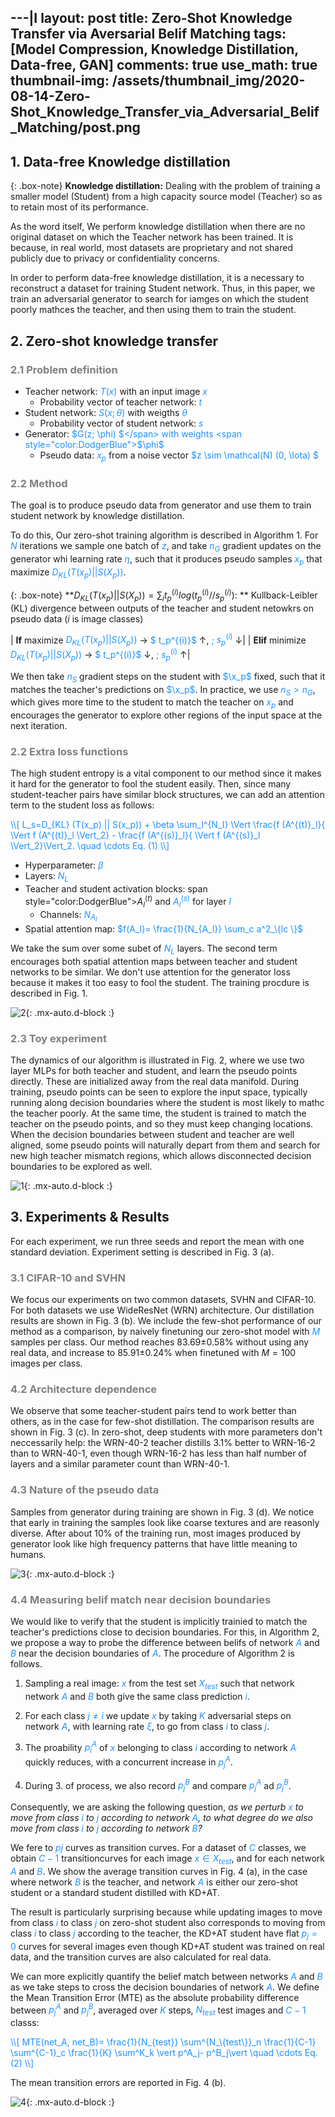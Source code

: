---|I
layout: post
title: Zero-Shot Knowledge Transfer via Aversarial Belif Matching
tags: [Model Compression, Knowledge Distillation, Data-free, GAN]
comments: true
use_math: true
thumbnail-img: /assets/thumbnail_img/2020-08-14-Zero-Shot_Knowledge_Transfer_via_Adversarial_Belif_Matching/post.png
---

## 1. Data-free Knowledge distillation


{: .box-note}
**Knowledge distillation:** Dealing with the problem of training a smaller model (Student) from a high capacity source model (Teacher) so as to retain most of its performance.

As the word itself, We perform knowledge distillation when there are no original dataset on which the Teacher network has been trained. It is because, in real world, most datasets are proprietary and not shared publicly due to privacy or confidentiality concerns. 


In order to perform data-free knowledge distillation, it is a necessary to reconstruct a dataset for training Student network. Thus, in this paper, we train an adversarial generator to search for iamges on which the student poorly mathces the teacher, and then using them to train the student.


## 2. Zero-shot knowledge transfer


### <span style="color:gray"> 2.1 Problem definition </span>


* Teacher network: <span style="color:DodgerBlue">$T(x)$</span> with an input image <span style="color:DodgerBlue">$x$</span>
	* Probability vector of teacher network: <span style="color:DodgerBlue">$t$</span>
* Student network: <span style="color:DodgerBlue">$S(x; \theta)$</span> with weigths <span style="color:DodgerBlue">$\theta$</span>
	* Probability vector of student network: <span style="color:DodgerBlue">$s$</span>
* Generator: <span style="color:DodgerBlue">$G(z; \phi) $</span> with weights <span style="color:DodgerBlue">$\phi$</span>
	* Pseudo data: <span style="color:DodgerBlue">$x_p$</span> from a noise vector <span style="color:DodgerBlue">$z \sim \mathcal(N) (0, \Iota) $</span>


### <span style="color:gray"> 2.2 Method </span>

The goal is to produce pseudo data from generator and use them to train student network by knowledge distillation.

To do this, Our zero-shot training algorithm is described in Algorithm 1. For <span style="color:DodgerBlue">$N$</span> iterations we sample one batch of <span style="color:DodgerBlue">$z$</span>, and take <span style="color:DodgerBlue">$n_G$</span> gradient updates on the generator whi learning rate <span style="color:DodgerBlue">$\eta$</span>, such that it produces pseudo samples <span style="color:DodgerBlue">$x_p$</span> that maximize <span style="color:DodgerBlue">$D_{KL} (T(x_p) || S(X_p))$</span>.

{: .box-note}
**$D_{KL} (T(x_p) || S(X_p))= \sum_i t_p^{(i)} log (t^{(i)}_p // s^{(i)}_p)$: ** Kullback-Leibler (KL) divergence between outputs of the teacher and student netowkrs on pseudo data ($i$ is image classes)


| **If** maximize <span style="color:DodgerBlue">$D_{KL} (T(x_p) || S(X_p))$</span> $\rightarrow$ <span style="color:DodgerBlue">$ t_p^{(i)}$</span> $\uparrow$, <span style="color:DodgerBlue">\; $s^{(i)}_p$</span> $\downarrow$|
| **Elif** minimize <span style="color:DodgerBlue">$D_{KL} (T(x_p) || S(X_p))$</span> $\rightarrow$ <span style="color:DodgerBlue">$ t_p^{(i)}$</span> $\downarrow$, <span style="color:DodgerBlue">\; $s^{(i)}_p$</span> $\uparrow$|


We then take <span style="color:DodgerBlue">$n_S$</span> gradient steps on the student with <span style="color:DodgerBlue">$\x_p$</span> fixed, such that it matches the teacher's predictions on <span style="color:DodgerBlue">$\x_p$</span>. In practice, we use <span style="color:DodgerBlue">$n_S > n_G$</span>, which gives more time to the student to match the teacher on <span style="color:DodgerBlue">$x_p$</span> and encourages the generator to explore other regions of the input space at the next iteration.



### <span style="color:gray"> 2.2 Extra loss functions </span>

The high student entropy is a vital component to our method since it makes it hard for the generator to fool the student easily. Then, since many student-teacher pairs have similar block structures, we can add an attention term to the student loss as follows:

<span style="color:DodgerBlue">
\\[
L_s=D_{KL} (T(x_p) || S(x_p)) + \beta \sum_l^{N_I} \Vert \frac{f (A^{(t)}_l}{ \Vert f (A^{(t)}_l \Vert_2} - \frac{f (A^{(s)}_l}{ \Vert f (A^{(s)}_l \Vert_2}\Vert_2. \quad \cdots Eq. (1)
\\]
</span>


* Hyperparameter: <span style="color:DodgerBlue">$\beta$</span>
* Layers: <span style="color:DodgerBlue">$N_L$</span>
* Teacher and student activation blocks: span style="color:DodgerBlue">$A^{(t)}_l$</span> and <span style="color:DodgerBlue">$A^{(s)}_l$</span> for layer <span style="color:DodgerBlue">$l$</span>
	* Channels: <span style="color:DodgerBlue">$N_{A_l}$</span>
* Spatial attention map: <span style="color:DodgerBlue">$f(A_l)= \frac{1}{N_{A_l}} \sum_c a^2_\{lc \}$</span>

 We take the sum over some subet of <span style="color:DodgerBlue">$N_L$</span> layers. The second term encourages both spatial attention maps between teacher and student networks to be similar. We don't use attention for the generator loss because it makes it too easy to fool the student. The training procdure is described in Fig. 1.

![2](https://da2so.github.io/assets/post_img/2020-08-14-Zero-Shot_Knowledge_Transfer_via_Adversarial_Belif_Matching/1.png){: .mx-auto.d-block :}

 

### <span style="color:gray"> 2.3 Toy experiment </span>


The dynamics of our algorithm is illustrated in Fig. 2, where we use two layer MLPs for both teacher and student, and learn the pseudo points directly. These are initialized away from the real data manifold. During training, pseudo points can be seen to explore the input space, typically running along decision boundaries where the student is most likely to mathc the teacher poorly. At the same time, the student is trained to match the teacher on the pseudo points, and so they must keep changing locations. When the decision boundaries between student and teacher are well aligned, some pseudo points will naturally depart from them and search for new high teacher mismatch regions, which allows disconnected decision boundaries to be explored as well.


![1](https://da2so.github.io/assets/post_img/2020-08-14-Zero-Shot_Knowledge_Transfer_via_Adversarial_Belif_Matching/2.png){: .mx-auto.d-block :}



## 3. Experiments & Results


For each experiment, we run three seeds and report the mean with one standard deviation. Experiment setting is described in Fig. 3 (a).


### <span style="color:gray"> 3.1 CIFAR-10 and SVHN </span>

We focus our experiments on two common datasets, SVHN and CIFAR-10. For both datasets we use WideResNet (WRN) architecture. Our distillation results are shown in Fig. 3 (b). We include the few-shot performance of our method as a comparison, by naively finetuning our zero-shot model with <span style="color:DodgerBlue">$M$</span> samples per class. Our method reaches 83.69$\pm$0.58% without using any real data, and increase to 85.91$\pm$0.24% when finetuned with $M=100$ images per class.


### <span style="color:gray"> 4.2 Architecture  dependence </span>

We observe that some teacher-student pairs tend to work better than others, as in the case for few-shot distillation. The comparison results are shown in Fig. 3 (c). In zero-shot, deep students with more parameters don't neccessarily help: the WRN-40-2 teacher distills 3.1% better to WRN-16-2 than to WRN-40-1, even though WRN-16-2 has less than half number of layers and a similar parameter count than WRN-40-1.


### <span style="color:gray"> 4.3 Nature of the pseudo data </span>

Samples from generator during training are shown in Fig. 3 (d). We notice that early in training the samples look like coarse textures and are reasonly diverse. After about 10% of the training run, most images produced by generator look like high frequency patterns that have little meaning to humans.


![3](https://da2so.github.io/assets/post_img/2020-08-14-Zero-Shot_Knowledge_Transfer_via_Adversarial_Belif_Matching/3.png){: .mx-auto.d-block :}


### <span style="color:gray"> 4.4 Measuring belif match near decision boundaries </span>

We would like to verify that the student is implicitly trainied to match the teacher's predictions close to decision boundaries. For this, in Algorithm 2, we propose a way to probe the difference between belifs of network <span style="color:DodgerBlue">$A$</span> and <span style="color:DodgerBlue">$B$</span> near the decision boundaries of <span style="color:DodgerBlue">$A$</span>. The procedure of Algorithm 2 is follows.

1. Sampling a real image: <span style="color:DodgerBlue">$x$</span> from the test set <span style="color:DodgerBlue">$X_{test}$</span> such that network network <span style="color:DodgerBlue">$A$</span> and <span style="color:DodgerBlue">$B$</span> both give the same class prediction <span style="color:DodgerBlue">$i$</span>.

2. For each class <span style="color:DodgerBlue">$j \neq i$</span> we update <span style="color:DodgerBlue">$x$</span> by taking <span style="color:DodgerBlue">$K$</span> adversarial steps on network <span style="color:DodgerBlue">$A$</span>, with learning rate <span style="color:DodgerBlue">$\xi$</span>, to go from class <span style="color:DodgerBlue">$i$</span> to class <span style="color:DodgerBlue">$j$</span>.

3. The proability <span style="color:DodgerBlue">$p^A_i$</span> of <span style="color:DodgerBlue">$x$</span> belonging to class <span style="color:DodgerBlue">$i$</span> according to network <span style="color:DodgerBlue">$A$</span> quickly reduces, with a concurrent increase in <span style="color:DodgerBlue">$p^A_j$</span>. 

4. During 3. of process, we also record <span style="color:DodgerBlue">$p^B_j$</span> and compare <span style="color:DodgerBlue">$p^A_j$</span> ad <span style="color:DodgerBlue">$p^B_j$</span>.

Consequently, we are asking the following question, *as we perturb <span style="color:DodgerBlue">$x$</span> to move from class <span style="color:DodgerBlue">$i$</span> to <span style="color:DodgerBlue">$j$</span> according to network <span style="color:DodgerBlue">$A$</span>, to what degree do we also move from class <span style="color:DodgerBlue">$i$</span> to <span style="color:DodgerBlue">$j$</span> according to network <span style="color:DodgerBlue">$B$</span>?*


We fere to <span style="color:DodgerBlue">$pj$</span> curves as transition curves. For a dataset of <span style="color:DodgerBlue">$C$</span> classes, we obtain <span style="color:DodgerBlue">$C-1$</span> transitioncurves for each image <span style="color:DodgerBlue">$x \in X_{test}$</span>, and for each network <span style="color:DodgerBlue">$A$</span> and <span style="color:DodgerBlue">$B$</span>. We show the average transition curves in Fig. 4 (a), in the case where network <span style="color:DodgerBlue">$B$</span> is the teacher, and network <span style="color:DodgerBlue">$A$</span> is either our zero-shot student or a standard student distilled with KD+AT. 



The result is particularly surprising because while updating images to move from class  <span style="color:DodgerBlue">$i$</span> to class  <span style="color:DodgerBlue">$j$</span> on zero-shot student also corresponds to moving from class  <span style="color:DodgerBlue">$i$</span> to class  <span style="color:DodgerBlue">$j$</span> according to the teacher, the KD+AT student have flat  <span style="color:DodgerBlue">$p_j=0$</span> curves for several images even though KD+AT student was trained on real data, and the transition curves are also calculated for real data.

We can more explicitly quantify the belief match between networks <span style="color:DodgerBlue">$A$</span> and <span style="color:DodgerBlue">$B$</span> as we take steps to cross the decision boundaries of network <span style="color:DodgerBlue">$A$</span>. We define the Mean Transition Error (MTE) as the absolute probability difference between <span style="color:DodgerBlue">$p^A_j$</span> and <span style="color:DodgerBlue">$p^B_j$</span>, averaged over <span style="color:DodgerBlue">$K$</span> steps, <span style="color:DodgerBlue">$N_{test}$</span> test images and <span style="color:DodgerBlue">$C-1$</span> classs: 

<span style="color:DodgerBlue">
\\[
MTE(net_A, net_B)= \frac{1}{N_{test}} \sum^{N_\{test\}}_n \frac{1}{C-1} \sum^{C-1}_c \frac{1}{K} \sum^K_k \vert p^A_j- p^B_j\vert \quad \cdots Eq. (2)
\\]
</span>


The mean transition errors are reported in Fig. 4 (b).


![4](https://da2so.github.io/assets/post_img/2020-08-14-Zero-Shot_Knowledge_Transfer_via_Adversarial_Belif_Matching/4.png){: .mx-auto.d-block :}





